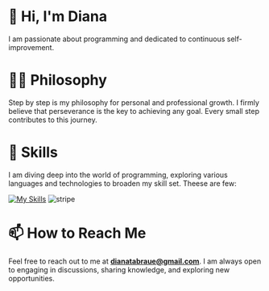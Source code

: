 # 👋 Hi, I'm Diana
I am passionate about programming and dedicated to continuous self-improvement.

# 👩‍💻 Philosophy
 Step by step is my philosophy for personal and professional growth. I firmly believe that perseverance is the key to achieving any goal. Every small step contributes to this journey.

# 🚀 Skills 
I am diving deep into the world of programming, exploring various languages and technologies to broaden my skill set. Theese are few:

[![My Skills](https://skillicons.dev/icons?i=js,ts,html,css,nodejs,react,mongodb,mysql,tailwind,figma&theme=light)](https://skillicons.dev)
![stripe](https://github.com/tabraue/tabraue/assets/127108444/5c0efcd1-eb0c-4179-a4ef-64dcea9e813e)

# 📫 How to Reach Me

Feel free to reach out to me at **dianatabraue@gmail.com**. I am always open to engaging in discussions, sharing knowledge, and exploring new opportunities.

<!---
tabraue/tabraue is a ✨ special ✨ repository because its `README.md` (this file) appears on your GitHub profile.
You can click the Preview link to take a look at your changes.
- 💞️ I’m looking to collaborate on ...
- 👀 I’m interested in technology
--->

